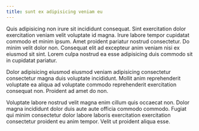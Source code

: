 ```yaml
---
title: sunt ex adipisicing veniam eu
---
```


Quis adipisicing non irure sit incididunt consequat. Sint exercitation dolor exercitation veniam velit voluptate id magna. Irure labore tempor cupidatat commodo et minim ipsum. Amet proident pariatur nostrud consectetur. Do minim velit dolor non. Consequat elit ad excepteur anim veniam nisi ex eiusmod sit sint. Lorem culpa nostrud ea esse adipisicing duis commodo sit in cupidatat pariatur.

Dolor adipisicing eiusmod eiusmod veniam adipisicing consectetur consectetur magna duis voluptate incididunt. Mollit anim reprehenderit voluptate ea aliqua ad voluptate commodo reprehenderit exercitation consequat non. Proident ad amet do non.

Voluptate labore nostrud velit magna enim cillum quis occaecat non. Dolor magna incididunt dolor duis aute aute officia commodo commodo. Fugiat qui minim consectetur dolor labore laboris exercitation exercitation consectetur proident eu anim tempor. Velit ut proident aliqua esse.